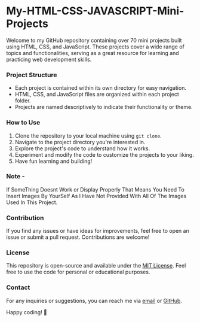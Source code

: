 # My-HTML-CSS-JAVASCRIPT-Mini-Projects

Welcome to my GitHub repository containing over 70 mini projects built using HTML, CSS, and JavaScript. These projects cover a wide range of topics and functionalities, serving as a great resource for learning and practicing web development skills.

### Project Structure

- Each project is contained within its own directory for easy navigation.
- HTML, CSS, and JavaScript files are organized within each project folder.
- Projects are named descriptively to indicate their functionality or theme.

### How to Use

1. Clone the repository to your local machine using `git clone`.
2. Navigate to the project directory you're interested in.
3. Explore the project's code to understand how it works.
4. Experiment and modify the code to customize the projects to your liking.
5. Have fun learning and building!

### Note -
If SomeThing Doesnt Work or Display Properly That Means You Need To Insert Images By YourSelf As I Have Not Provided With All Of The Images Used In This Project.

### Contribution

If you find any issues or have ideas for improvements, feel free to open an issue or submit a pull request. Contributions are welcome!

### License

This repository is open-source and available under the [MIT License](LICENSE). Feel free to use the code for personal or educational purposes.

### Contact

For any inquiries or suggestions, you can reach me via [email](mailto:owaiskal57@gmail.com) or [GitHub](https://github.com/KalamPinjar). 

Happy coding! 🚀
